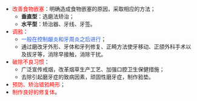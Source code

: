 * <font color="#ff0000">改善食物嵌塞</font>：明确造成食物嵌塞的原因，采取相应的方法；
	* **垂直型**：选磨法矫治；
	* **水平型**：矫治器、牙线、牙签。
* <font color="#ff0000">调𬌗</font>：
	* <font color="#245bdb">一般在控制龈炎和牙周炎之后进行</font>；
	* 通过磨改牙外形、牙体和牙列修复、正畸方法使牙移动、正颌外科手术以及拔牙等，消除早接触，消除干扰。
* <font color="#ff0000">破除不良习惯</font>：
	* 广泛宣传戒烟，改革烟草生产工艺、加强口腔卫生保健措施；
	* 去除引起磨牙症的致病因素，顽固性磨牙症，制作𬌗垫。
* <font color="#ff0000">预防、矫治错𬌗畸形</font>；
* <font color="#ff0000">制作良好的修复体</font>。